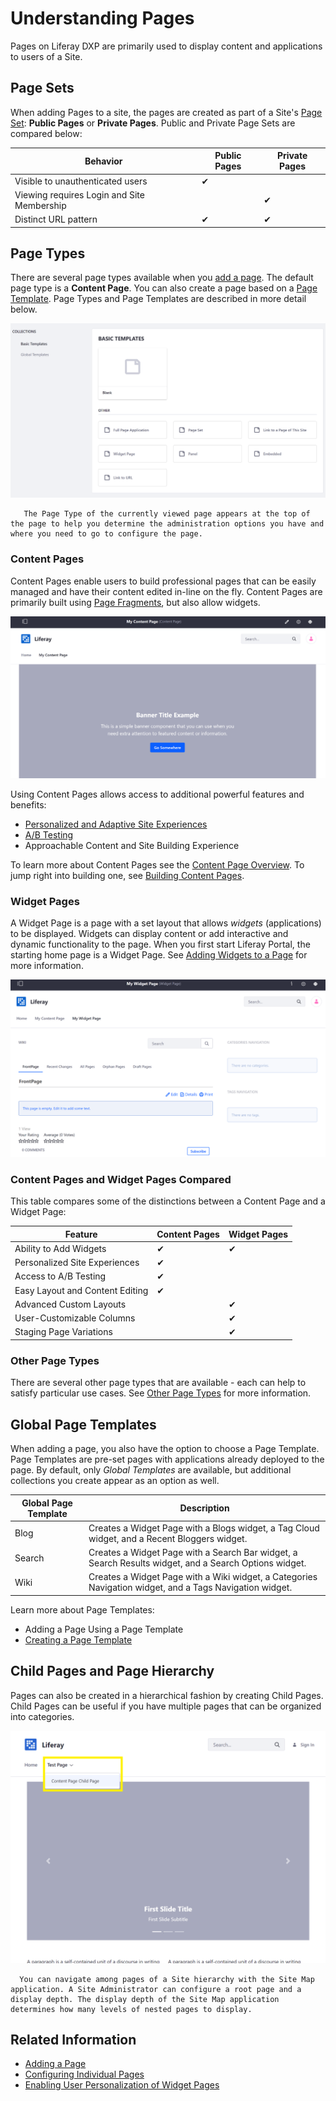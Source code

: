# Understanding Pages

Pages on Liferay DXP are primarily used to display content and applications to users of a Site.

## Page Sets

When adding Pages to a site, the pages are created as part of a Site's [Page Set](../page-settings/configuring-page-sets.md): **Public Pages** or **Private Pages**. Public and Private Page Sets are compared below:

| Behavior                                   | Public Pages | Private Pages |
| ------------------------------------------ | ------------ | ------------- |
| Visible to unauthenticated users           | &#10004;     |               |
| Viewing requires Login and Site Membership |              | &#10004;      |
| Distinct URL pattern                       | &#10004;     | &#10004;      |

## Page Types

There are several page types available when you [add a page](../adding-pages/adding-a-page-to-a-site.md). The default page type is a **Content Page**. You can also create a page based on a [Page Template](../adding-pages/creating-a-page-template.md). Page Types and Page Templates are described in more detail below.

![You must select a page type when adding pages.](./understanding-pages/images/01.png)

```tip::
   The Page Type of the currently viewed page appears at the top of the page to help you determine the administration options you have and where you need to go to configure the page.
```

### Content Pages

Content Pages enable users to build professional pages that can be easily managed and have their content edited in-line on the fly. Content Pages are primarily built using [Page Fragments](../../displaying-content/using-fragments/using-page-fragments.md), but also allow widgets.

![Content Pages can be composed of multiple Fragments.](./understanding-pages/images/04.png)

Using Content Pages allows access to additional powerful features and benefits:

-   [Personalized and Adaptive Site Experiences](../../personalizing-site-experience/README.md)
-   [A/B Testing](../../optimizing-sites/02-ab-testing/README.md)
-   Approachable Content and Site Building Experience

To learn more about Content Pages see the [Content Page Overview](../building-and-managing-content-pages/content-pages-overview.md). To jump right into building one, see [Building Content Pages](../building-and-managing-content-pages/building-content-pages.md).

### Widget Pages

<!-- Should there be an article that covers layouts and layout templates? -->

A Widget Page is a page with a set layout that allows _widgets_ (applications) to be displayed. Widgets can display content or add interactive and dynamic functionality to the page. When you first start Liferay Portal, the starting home page is a Widget Page. See [Adding Widgets to a Page](../using-widget-pages/adding-widgets-to-a-page.md) for more information.

![Widget Pages can provide a number of functions, such as a dedicated Wiki Page solution.](./understanding-pages/images/05.png)

### Content Pages and Widget Pages Compared

This table compares some of the distinctions between a Content Page and a Widget Page:

| Feature                         | Content Pages | Widget Pages |
| ------------------------------- | ------------- | ------------ |
| Ability to Add Widgets          | &#10004;      | &#10004;     |
| Personalized Site Experiences   | &#10004;      |              |
| Access to A/B Testing           | &#10004;      |              |
| Easy Layout and Content Editing | &#10004;      |              |
| Advanced Custom Layouts         |               | &#10004;     |
| User-Customizable Columns       |               | &#10004;     |
| Staging Page Variations         |               | &#10004;     |

### Other Page Types

There are several other page types that are available - each can help to satisfy particular use cases. See [Other Page Types](../understanding-pages/other-page-types.md) for more information.

## Global Page Templates

When adding a page, you also have the option to choose a Page Template. Page Templates are pre-set pages with applications already deployed to the page. By default, only _Global Templates_ are available, but additional collections you create appear as an option as well.

| Global Page Template | Description                                                                                             |
| -------------------- | ------------------------------------------------------------------------------------------------------- |
| Blog                 | Creates a Widget Page with a Blogs widget, a Tag Cloud widget, and a Recent Bloggers widget.            |
| Search               | Creates a Widget Page with a Search Bar widget, a Search Results widget, and a Search Options widget.   |
| Wiki                 | Creates a Widget Page with a Wiki widget, a Categories Navigation widget, and a Tags Navigation widget. |

Learn more about Page Templates:

-   Adding a Page Using a Page Template
-   [Creating a Page Template](../adding-pages/creating-a-page-template.md)

## Child Pages and Page Hierarchy

Pages can also be created in a hierarchical fashion by creating Child Pages. Child Pages can be useful if you have multiple pages that can be organized into categories.

![You can add a child Page to a top-level page to organize pages hierarchically.](./understanding-pages/images/06.png)

```tip::
  You can navigate among pages of a Site hierarchy with the Site Map application. A Site Administrator can configure a root page and a display depth. The display depth of the Site Map application determines how many levels of nested pages to display.
```

## Related Information

-   [Adding a Page](../adding-pages/adding-a-page-to-a-site.md)
-   [Configuring Individual Pages](../page-settings/configuring-individual-pages.md)
-   [Enabling User Personalization of Widget Pages](../using-widget-pages/enabling-user-personalization-of-widget-pages.md)
